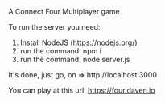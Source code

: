 A Connect Four Multiplayer game

To run the server you need:
1) Install NodeJS (https://nodejs.org/)
2) run the command: npm i
3) run the command: node server.js

It's done, just go, on => http://localhost:3000

You can play at this url: https://four.daven.io
